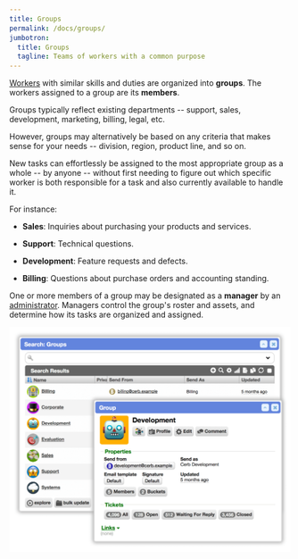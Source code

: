 ```yaml
---
title: Groups
permalink: /docs/groups/
jumbotron:
  title: Groups
  tagline: Teams of workers with a common purpose
---
```


[Workers](/docs/workers) with similar skills and duties are organized into **groups**. The workers assigned to a group are its **members**.

Groups typically reflect existing departments -- support, sales, development, marketing, billing, legal, etc. 

However, groups may alternatively be based on any criteria that makes sense for your needs -- division, region, product line, and so on.

New tasks can effortlessly be assigned to the most appropriate group as a whole -- by anyone -- without first needing to figure out which specific worker is both responsible for a task and also currently available to handle it.

For instance:

* **Sales**: Inquiries about purchasing your products and services.

* **Support**: Technical questions.

* **Development**: Feature requests and defects.

* **Billing**: Questions about purchase orders and accounting standing.

One or more members of a group may be designated as a **manager** by an [administrator](/docs/roles/). Managers control the group's roster and assets, and determine how its tasks are organized and assigned.

<div class="cerb-screenshot">
<img src="/assets/images/docs/using-cerb/groups/groups.png" class="screenshot">
</div>
